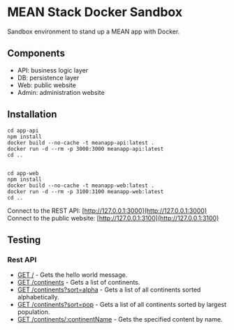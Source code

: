 # MEAN Stack Docker Sandbox

Sandbox environment to stand up a MEAN app with Docker.

## Components

* API: business logic layer
* DB: persistence layer
* Web: public website
* Admin: administration website

## Installation

    cd app-api
    npm install
    docker build --no-cache -t meanapp-api:latest .
    docker run -d --rm -p 3000:3000 meanapp-api:latest
    cd ..


    cd app-web
    npm install
    docker build --no-cache -t meanapp-web:latest .
    docker run -d --rm -p 3100:3100 meanapp-web:latest
    cd ..

Connect to the REST API: [http://127.0.0.1:3000](http://127.0.0.1:3000)  
Connect to the public website: [http://127.0.0.1:3100](http://127.0.0.1:3100)

## Testing

### Rest API

* [GET /](http://127.0.0.1:3000/) - Gets the hello world message.
* [GET /continents](http://127.0.0.1:3000/continents) - Gets a list of continents.
* [GET /continents?sort=alpha](http://127.0.0.1:3000/continents?sort=alpha) - Gets a list of all continents sorted alphabetically.
* [GET /continents?sort=pop](http://127.0.0.1:3000/continents?sort=pop) - Gets a list of all continents sorted by largest population.
* [GET /continents/:continentName](http://127.0.0.1:3000/continents/Asia) - Gets the specified content by name.
